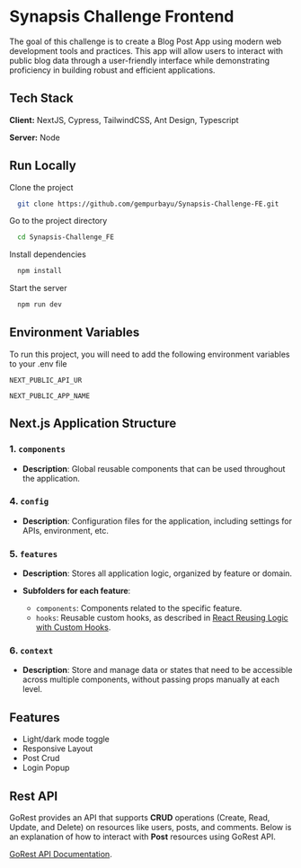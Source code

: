 # **Synapsis Challenge Frontend**

The goal of this challenge is to create a Blog Post App using modern web development tools and practices. This app will allow users to interact with public blog data through a user-friendly interface while demonstrating proficiency in building robust and efficient applications.

## Tech Stack

**Client:** NextJS, Cypress, TailwindCSS, Ant Design, Typescript

**Server:** Node

## Run Locally

Clone the project

```bash
  git clone https://github.com/gempurbayu/Synapsis-Challenge-FE.git
```

Go to the project directory

```bash
  cd Synapsis-Challenge_FE
```

Install dependencies

```bash
  npm install
```

Start the server

```bash
  npm run dev
```

## Environment Variables

To run this project, you will need to add the following environment variables to your .env file

`NEXT_PUBLIC_API_UR`

`NEXT_PUBLIC_APP_NAME`

## Next.js Application Structure

### 1. `components`

- **Description**: Global reusable components that can be used throughout the application.

### 4. `config`

- **Description**: Configuration files for the application, including settings for APIs, environment, etc.

### 5. `features`

- **Description**: Stores all application logic, organized by feature or domain.

- **Subfolders for each feature**:
  - `components`: Components related to the specific feature.
  - `hooks`: Reusable custom hooks, as described in [React Reusing Logic with Custom Hooks](https://react.dev/learn/reusing-logic-with-custom-hooks).

### 6. `context`

- **Description**: Store and manage data or states that need to be accessible across multiple components, without passing props manually at each level.

## Features

- Light/dark mode toggle
- Responsive Layout
- Post Crud
- Login Popup

## Rest API

GoRest provides an API that supports **CRUD** operations (Create, Read, Update, and Delete) on resources like users, posts, and comments. Below is an explanation of how to interact with **Post** resources using GoRest API.

[GoRest API Documentation](https://gorest.co.in/).
